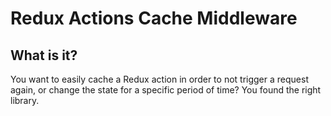 # Redux Actions Cache Middleware

## What is it?

You want to easily cache a Redux action in order to not trigger a request again, or change the state for a specific period of time? You found the right library.
